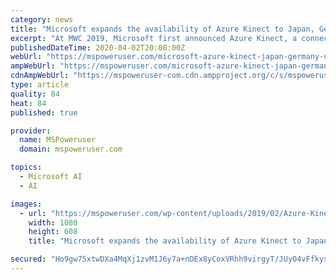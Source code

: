 ```yaml
---
category: news
title: "Microsoft expands the availability of Azure Kinect to Japan, Germany, and the UK"
excerpt: "At MWC 2019, Microsoft first announced Azure Kinect, a connected depth camera that enables organizations to build AI vision solutions. Azure Kinect features best in class depth sensor, high definition 4K camera and a microphone array (7 mics). In July 2019, Microsoft announced the general availability of Azure Kinect in the US and China."
publishedDateTime: 2020-04-02T20:00:00Z
webUrl: "https://mspoweruser.com/microsoft-azure-kinect-japan-germany-uk/"
ampWebUrl: "https://mspoweruser.com/microsoft-azure-kinect-japan-germany-uk/amp/"
cdnAmpWebUrl: "https://mspoweruser-com.cdn.ampproject.org/c/s/mspoweruser.com/microsoft-azure-kinect-japan-germany-uk/amp/"
type: article
quality: 84
heat: 84
published: true

provider:
  name: MSPoweruser
  domain: mspoweruser.com

topics:
  - Microsoft AI
  - AI

images:
  - url: "https://mspoweruser.com/wp-content/uploads/2019/02/Azure-Kinect-1.jpg"
    width: 1080
    height: 608
    title: "Microsoft expands the availability of Azure Kinect to Japan, Germany, and the UK"

secured: "Ho9gw75xtwDXa4MqXj1zvM1J6y7a+nDEx8yCoxVRhh9virgyT/JUyO4vFfkyshMR5ECr0HZNI1/UGef5tYPp/DLfT+XdvNEC7MdpJzH9EGa3cRjs/aTf2FoXiYjoR9a/aD5dAMlDQ4w62E8fZrAYu2UDVKxAP8uUnnQR1esTXFwthkhA2eKkEnRcxr1ZE7ZR8aEwMzA3WJceN8Eiu0wc5AK4ubqcrwnLN+umTl0lq+I/KwFXK+xb7zFDx+L+eTo7vt31HxY3IOskRlmHNxXacyMwPoICXaTPLyaQROYVIYk1+74DCLnxCebsU633wWBCVCrQqntGH8AEj3Zazj4Mzen9J8WEMPf3hmtkefaviaNZeJU5Fjkql4hIr96zrd28dBsDAQV7Kw4T8ZTWgusshUFh/ed+HIsosubgemfq7q4gEUSHKxuqS0FQACL39BHAcY3EPvvdcOjXUsv6vZF+FRycG53mKA2OoZEUgsxWKac=;/tHYfvXoq59hJCGPCq+ovA=="
---
```


